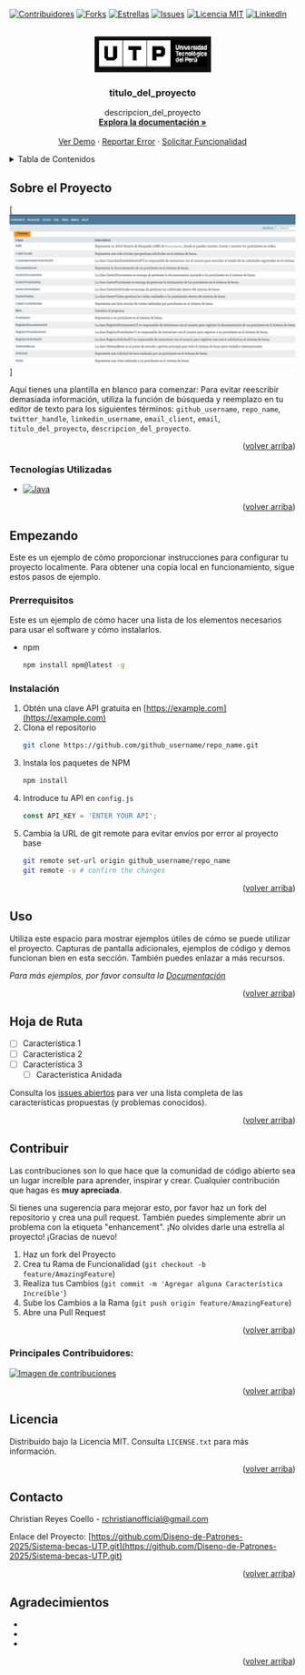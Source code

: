 <!-- Improved compatibility of back to top link: See: https://github.com/othneildrew/Best-README-Template/pull/73 -->
<a id="readme-top"></a>
<!--
*** ¡Gracias por consultar la plantilla Best-README-Template. Si tienes alguna sugerencia
*** que pueda mejorarla, por favor haz un fork del repositorio y crea un pull request
*** o simplemente abre un issue con la etiqueta "enhancement".
*** ¡No olvides darle una estrella al proyecto!
*** ¡Gracias de nuevo! ¡Ahora ve y crea algo INCREÍBLE! :D
-->



<!-- PROJECT SHIELDS -->
<!--
*** Estoy usando enlaces markdown "reference style" para la legibilidad.
*** Los enlaces de referencia están encerrados entre corchetes [ ] en lugar de paréntesis ( ).
*** Consulta la parte inferior de este documento para la declaración de las variables de referencia
*** para contributors-url, forks-url, etc. Esta es una sintaxis opcional y concisa que puedes usar.
*** https://www.markdownguide.org/basic-syntax/#reference-style-links
-->

[![Contribuidores][contributors-shield]][contributors-url]
[![Forks][forks-shield]][forks-url]
[![Estrellas][stars-shield]][stars-url]
[![Issues][issues-shield]][issues-url]
[![Licencia MIT][license-shield]][license-url]
[![LinkedIn][linkedin-shield]][linkedin-url]



<!-- LOGO DEL PROYECTO -->
<br />
<div align="center">
  <a href="https://github.com/Diseno-de-Patrones-2025/Sistema-becas-UTP">
    <img src="images/logo utp.png" alt="Logo" width="205" height="63">
  </a>

<h3 align="center">titulo_del_proyecto</h3>

  <p align="center">
    descripcion_del_proyecto
    <br />
    <a href="https://github.com/Diseno-de-Patrones-2025/Sistema-becas-UTP"><strong>Explora la documentación »</strong></a>
    <br />
    <br />
    <a href="https://github.com/Diseno-de-Patrones-2025/Sistema-becas-UTP">Ver Demo</a>
    ·
    <a href="https://github.com/Diseno-de-Patrones-2025/Sistema-becas-UTP/issues/new?labels=bug&template=bug-report---.md">Reportar Error</a>
    ·
    <a href="https://github.com/Diseno-de-Patrones-2025/Sistema-becas-UTP/issues/new?labels=enhancement&template=feature-request---.md">Solicitar Funcionalidad</a>
  </p>
</div>


<!-- Índice / Tabla de Contenidos -->
<details>
  <summary>Tabla de Contenidos</summary>
  <ol>
    <li>
      <a href="#sobre-el-proyecto">Sobre el Proyecto</a>
      <ul>
        <li><a href="#tecnologias-utilizadas">Tecnologías Utilizadas</a></li>
      </ul>
    </li>
    <li>
      <a href="#empezando">Empezando</a>
      <ul>
        <li><a href="#prerrequisitos">Prerrequisitos</a></li>
        <li><a href="#instalacion">Instalación</a></li>
      </ul>
    </li>
    <li><a href="#uso">Uso</a></li>
    <li><a href="#hoja-de-ruta">Hoja de Ruta</a></li>
    <li><a href="#contribuir">Contribuir</a></li>
    <li><a href="#licencia">Licencia</a></li>
    <li><a href="#contacto">Contacto</a></li>
    <li><a href="#agradecimientos">Agradecimientos</a></li>
  </ol>
</details>





<!-- SOBRE EL PROYECTO -->
## Sobre el Proyecto

[![Captura Javadoc][javadoc-screenshot]]

Aquí tienes una plantilla en blanco para comenzar: Para evitar reescribir demasiada información, utiliza la función de búsqueda y reemplazo en tu editor de texto para los siguientes términos: `github_username`, `repo_name`, `twitter_handle`, `linkedin_username`, `email_client`, `email`, `titulo_del_proyecto`, `descripcion_del_proyecto`.

<p align="right">(<a href="#readme-top">volver arriba</a>)</p>




### Tecnologías Utilizadas
* [![Java][Java-shield]][Java-url]


<p align="right">(<a href="#readme-top">volver arriba</a>)</p>



<!-- EMPEZANDO -->
## Empezando

Este es un ejemplo de cómo proporcionar instrucciones para configurar tu proyecto localmente.
Para obtener una copia local en funcionamiento, sigue estos pasos de ejemplo.

### Prerrequisitos

Este es un ejemplo de cómo hacer una lista de los elementos necesarios para usar el software y cómo instalarlos.
* npm
  ```sh
  npm install npm@latest -g
  ```

### Instalación

1. Obtén una clave API gratuita en [https://example.com](https://example.com)
2. Clona el repositorio
   ```sh
   git clone https://github.com/github_username/repo_name.git
   ```
3. Instala los paquetes de NPM
   ```sh
   npm install
   ```
4. Introduce tu API en `config.js`
   ```js
   const API_KEY = 'ENTER YOUR API';
   ```
5. Cambia la URL de git remote para evitar envíos por error al proyecto base
   ```sh
   git remote set-url origin github_username/repo_name
   git remote -v # confirm the changes
   ```

<p align="right">(<a href="#readme-top">volver arriba</a>)</p>



<!-- EJEMPLOS DE USO -->
## Uso

Utiliza este espacio para mostrar ejemplos útiles de cómo se puede utilizar el proyecto. Capturas de pantalla adicionales, ejemplos de código y demos funcionan bien en esta sección. También puedes enlazar a más recursos.

_Para más ejemplos, por favor consulta la [Documentación](https://example.com)_

<p align="right">(<a href="#readme-top">volver arriba</a>)</p>



<!-- HOJA DE RUTA -->
## Hoja de Ruta

- [ ] Característica 1
- [ ] Característica 2
- [ ] Característica 3
    - [ ] Característica Anidada

Consulta los [issues abiertos](https://github.com/Diseno-de-Patrones-2025/Sistema-becas-UTP/issues) para ver una lista completa de las características propuestas (y problemas conocidos).

<p align="right">(<a href="#readme-top">volver arriba</a>)</p>



<!-- CONTRIBUIR -->
## Contribuir

Las contribuciones son lo que hace que la comunidad de código abierto sea un lugar increíble para aprender, inspirar y crear. Cualquier contribución que hagas es **muy apreciada**.

Si tienes una sugerencia para mejorar esto, por favor haz un fork del repositorio y crea una pull request. También puedes simplemente abrir un problema con la etiqueta "enhancement".
¡No olvides darle una estrella al proyecto! ¡Gracias de nuevo!

1. Haz un fork del Proyecto
2. Crea tu Rama de Funcionalidad (`git checkout -b feature/AmazingFeature`)
3. Realiza tus Cambios (`git commit -m 'Agregar alguna Característica Increíble'`)
4. Sube los Cambios a la Rama (`git push origin feature/AmazingFeature`)
5. Abre una Pull Request

<p align="right">(<a href="#readme-top">volver arriba</a>)</p>


### Principales Contribuidores:

<a href="https://github.com/Diseno-de-Patrones-2025/Sistema-becas-UTP/graphs/contributors">
  <img src="https://contrib.rocks/image?repo=Diseno-de-Patrones-2025/Sistema-becas-UTP" alt="Imagen de contribuciones" />
</a>

<p align="right">(<a href="#readme-top">volver arriba</a>)</p>



<!-- LICENCIA -->
## Licencia

Distribuido bajo la Licencia MIT. Consulta `LICENSE.txt` para más información.

<p align="right">(<a href="#readme-top">volver arriba</a>)</p>



<!-- CONTACTO -->
## Contacto

Christian Reyes Coello - rchristianofficial@gmail.com

Enlace del Proyecto: [https://github.com/Diseno-de-Patrones-2025/Sistema-becas-UTP.git](https://github.com/Diseno-de-Patrones-2025/Sistema-becas-UTP.git)

<p align="right">(<a href="#readme-top">volver arriba</a>)</p>




<!-- AGRADECIMIENTOS -->
## Agradecimientos

* []()
* []()
* []()

<p align="right">(<a href="#readme-top">volver arriba</a>)</p>



<!-- MARKDOWN LINKS & IMAGES -->
<!-- https://www.markdownguide.org/basic-syntax/#reference-style-links -->
[contributors-shield]: https://img.shields.io/github/contributors/Diseno-de-Patrones-2025/Sistema-becas-UTP.svg?style=for-the-badge
[contributors-url]: https://github.com/Diseno-de-Patrones-2025/Sistema-becas-UTP/graphs/contributors
[forks-shield]: https://img.shields.io/github/forks/Diseno-de-Patrones-2025/Sistema-becas-UTP.svg?style=for-the-badge
[forks-url]: https://github.com/Diseno-de-Patrones-2025/Sistema-becas-UTP/network/members
[stars-shield]: https://img.shields.io/github/stars/Diseno-de-Patrones-2025/Sistema-becas-UTP.svg?style=for-the-badge
[stars-url]: https://github.com/Diseno-de-Patrones-2025/Sistema-becas-UTP/stargazers
[issues-shield]: https://img.shields.io/github/issues/Diseno-de-Patrones-2025/Sistema-becas-UTP.svg?style=for-the-badge
[issues-url]: https://github.com/Diseno-de-Patrones-2025/Sistema-becas-UTP/issues
[license-shield]: https://img.shields.io/github/license/Diseno-de-Patrones-2025/Sistema-becas-UTP.svg?style=for-the-badge
[license-url]: https://github.com/Diseno-de-Patrones-2025/Sistema-becas-UTP/blob/master/LICENSE.txt
[linkedin-shield]: https://img.shields.io/badge/-LinkedIn-black.svg?style=for-the-badge&logo=linkedin&colorB=555
[linkedin-url]: https://www.linkedin.com/in/christian-reyes-coello-698158252/
[javadoc-screenshot]: images/Screenshot_568.png
[Java-shield]: https://img.shields.io/badge/Java-ED8B00?style=for-the-badge&logo=openjdk&logoColor=white
[Java-url]: https://www.java.com/es/

